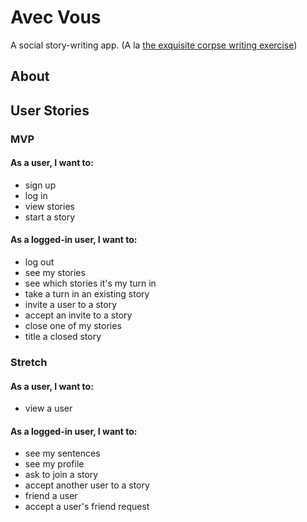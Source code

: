 # Avec Vous

A social story-writing app. (A la [the exquisite corpse writing exercise]())

## About

## User Stories

### MVP

#### As a user, I want to:

- sign up
- log in
- view stories
- start a story

#### As a logged-in user, I want to:

- log out
- see my stories
- see which stories it's my turn in
- take a turn in an existing story
- invite a user to a story
- accept an invite to a story
- close one of my stories
- title a closed story

### Stretch

#### As a user, I want to:

- view a user

#### As a logged-in user, I want to:

- see my sentences
- see my profile
- ask to join a story
- accept another user to a story
- friend a user
- accept a user's friend request
